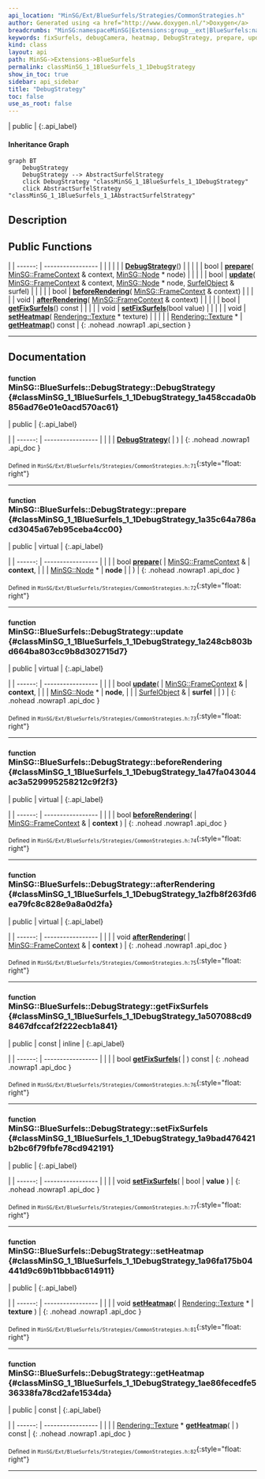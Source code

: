 ```yaml
---
api_location: "MinSG/Ext/BlueSurfels/Strategies/CommonStrategies.h"
author: Generated using <a href="http://www.doxygen.nl/">Doxygen</a>
breadcrumbs: "MinSG:namespaceMinSG|Extensions:group__ext|BlueSurfels:namespaceMinSG_1_1BlueSurfels"
keywords: fixSurfels, debugCamera, heatmap, DebugStrategy, prepare, update, beforeRendering, afterRendering, getFixSurfels, setFixSurfels, setHeatmap, getHeatmap
kind: class
layout: api
path: MinSG->Extensions->BlueSurfels
permalink: classMinSG_1_1BlueSurfels_1_1DebugStrategy
show_in_toc: true
sidebar: api_sidebar
title: "DebugStrategy"
toc: false
use_as_root: false
---
```


| public |
{:.api_label}

#### Inheritance Graph

```mermaid
graph BT
	DebugStrategy
	DebugStrategy --> AbstractSurfelStrategy
	click DebugStrategy "classMinSG_1_1BlueSurfels_1_1DebugStrategy"
	click AbstractSurfelStrategy "classMinSG_1_1BlueSurfels_1_1AbstractSurfelStrategy"
```

## Description





## Public Functions

|
| ------: | ----------------- |
|  | |
|  | **[DebugStrategy](#classMinSG_1_1BlueSurfels_1_1DebugStrategy_1a458ccada0b856ad76e01e0acd570ac61)**() |
|  | |
| bool | **[prepare](#classMinSG_1_1BlueSurfels_1_1DebugStrategy_1a35c64a786acd3045a67eb95ceba4cc00)**( [MinSG::FrameContext](classMinSG_1_1FrameContext) & context,  [MinSG::Node](classMinSG_1_1Node) * node) |
|  | |
| bool | **[update](#classMinSG_1_1BlueSurfels_1_1DebugStrategy_1a248cb803bd664ba803cc9b8d302715d7)**( [MinSG::FrameContext](classMinSG_1_1FrameContext) & context,  [MinSG::Node](classMinSG_1_1Node) * node,  [SurfelObject](structMinSG_1_1BlueSurfels_1_1SurfelObject) & surfel) |
|  | |
| bool | **[beforeRendering](#classMinSG_1_1BlueSurfels_1_1DebugStrategy_1a47fa043044ac3a529995258212c9f2f3)**( [MinSG::FrameContext](classMinSG_1_1FrameContext) & context) |
|  | |
| void | **[afterRendering](#classMinSG_1_1BlueSurfels_1_1DebugStrategy_1a2fb8f263fd6ea79fc8c828e9a8a0d2fa)**( [MinSG::FrameContext](classMinSG_1_1FrameContext) & context) |
|  | |
| bool | **[getFixSurfels](#classMinSG_1_1BlueSurfels_1_1DebugStrategy_1a507088cd98467dfccaf2f222ecb1a841)**() const |
|  | |
| void | **[setFixSurfels](#classMinSG_1_1BlueSurfels_1_1DebugStrategy_1a9bad476421b2bc6f79fbfe78cd942191)**(bool value) |
|  | |
| void | **[setHeatmap](#classMinSG_1_1BlueSurfels_1_1DebugStrategy_1a96fa175b04441d9c69b11bbbac614911)**( [Rendering::Texture](classRendering_1_1Texture) * texture) |
|  | |
| [Rendering::Texture](classRendering_1_1Texture) * | **[getHeatmap](#classMinSG_1_1BlueSurfels_1_1DebugStrategy_1ae86fecedfe536338fa78cd2afe1534da)**() const |
{: .nohead .nowrap1 .api_section }


-------------------------------------------------------------------

## Documentation

### <small>function</small><br/> MinSG::BlueSurfels::DebugStrategy::DebugStrategy {#classMinSG_1_1BlueSurfels_1_1DebugStrategy_1a458ccada0b856ad76e01e0acd570ac61}

| public |
{:.api_label}

|
| ------: | ----------------- |
|  |
|  **[DebugStrategy](#classMinSG_1_1BlueSurfels_1_1DebugStrategy_1a458ccada0b856ad76e01e0acd570ac61)**( |  ) |
{: .nohead .nowrap1 .api_doc }





<sub>Defined in `MinSG/Ext/BlueSurfels/Strategies/CommonStrategies.h:71`</sub>{:style="float: right"}

-------------------------------------------------------------------

### <small>function</small><br/> MinSG::BlueSurfels::DebugStrategy::prepare {#classMinSG_1_1BlueSurfels_1_1DebugStrategy_1a35c64a786acd3045a67eb95ceba4cc00}

| public | virtual |
{:.api_label}

|
| ------: | ----------------- |
|  |
| bool **[prepare](#classMinSG_1_1BlueSurfels_1_1DebugStrategy_1a35c64a786acd3045a67eb95ceba4cc00)**( |  [MinSG::FrameContext](classMinSG_1_1FrameContext) & | **context**, |
| |  [MinSG::Node](classMinSG_1_1Node) * | **node** |
|   ) |
{: .nohead .nowrap1 .api_doc }





<sub>Defined in `MinSG/Ext/BlueSurfels/Strategies/CommonStrategies.h:72`</sub>{:style="float: right"}

-------------------------------------------------------------------

### <small>function</small><br/> MinSG::BlueSurfels::DebugStrategy::update {#classMinSG_1_1BlueSurfels_1_1DebugStrategy_1a248cb803bd664ba803cc9b8d302715d7}

| public | virtual |
{:.api_label}

|
| ------: | ----------------- |
|  |
| bool **[update](#classMinSG_1_1BlueSurfels_1_1DebugStrategy_1a248cb803bd664ba803cc9b8d302715d7)**( |  [MinSG::FrameContext](classMinSG_1_1FrameContext) & | **context**, |
| |  [MinSG::Node](classMinSG_1_1Node) * | **node**, |
| |  [SurfelObject](structMinSG_1_1BlueSurfels_1_1SurfelObject) & | **surfel** |
|   ) |
{: .nohead .nowrap1 .api_doc }





<sub>Defined in `MinSG/Ext/BlueSurfels/Strategies/CommonStrategies.h:73`</sub>{:style="float: right"}

-------------------------------------------------------------------

### <small>function</small><br/> MinSG::BlueSurfels::DebugStrategy::beforeRendering {#classMinSG_1_1BlueSurfels_1_1DebugStrategy_1a47fa043044ac3a529995258212c9f2f3}

| public | virtual |
{:.api_label}

|
| ------: | ----------------- |
|  |
| bool **[beforeRendering](#classMinSG_1_1BlueSurfels_1_1DebugStrategy_1a47fa043044ac3a529995258212c9f2f3)**( |  [MinSG::FrameContext](classMinSG_1_1FrameContext) & | **context** ) |
{: .nohead .nowrap1 .api_doc }





<sub>Defined in `MinSG/Ext/BlueSurfels/Strategies/CommonStrategies.h:74`</sub>{:style="float: right"}

-------------------------------------------------------------------

### <small>function</small><br/> MinSG::BlueSurfels::DebugStrategy::afterRendering {#classMinSG_1_1BlueSurfels_1_1DebugStrategy_1a2fb8f263fd6ea79fc8c828e9a8a0d2fa}

| public | virtual |
{:.api_label}

|
| ------: | ----------------- |
|  |
| void **[afterRendering](#classMinSG_1_1BlueSurfels_1_1DebugStrategy_1a2fb8f263fd6ea79fc8c828e9a8a0d2fa)**( |  [MinSG::FrameContext](classMinSG_1_1FrameContext) & | **context** ) |
{: .nohead .nowrap1 .api_doc }





<sub>Defined in `MinSG/Ext/BlueSurfels/Strategies/CommonStrategies.h:75`</sub>{:style="float: right"}

-------------------------------------------------------------------

### <small>function</small><br/> MinSG::BlueSurfels::DebugStrategy::getFixSurfels {#classMinSG_1_1BlueSurfels_1_1DebugStrategy_1a507088cd98467dfccaf2f222ecb1a841}

| public | const | inline |
{:.api_label}

|
| ------: | ----------------- |
|  |
| bool **[getFixSurfels](#classMinSG_1_1BlueSurfels_1_1DebugStrategy_1a507088cd98467dfccaf2f222ecb1a841)**( |  ) const |
{: .nohead .nowrap1 .api_doc }





<sub>Defined in `MinSG/Ext/BlueSurfels/Strategies/CommonStrategies.h:76`</sub>{:style="float: right"}

-------------------------------------------------------------------

### <small>function</small><br/> MinSG::BlueSurfels::DebugStrategy::setFixSurfels {#classMinSG_1_1BlueSurfels_1_1DebugStrategy_1a9bad476421b2bc6f79fbfe78cd942191}

| public |
{:.api_label}

|
| ------: | ----------------- |
|  |
| void **[setFixSurfels](#classMinSG_1_1BlueSurfels_1_1DebugStrategy_1a9bad476421b2bc6f79fbfe78cd942191)**( | bool | **value** ) |
{: .nohead .nowrap1 .api_doc }





<sub>Defined in `MinSG/Ext/BlueSurfels/Strategies/CommonStrategies.h:77`</sub>{:style="float: right"}

-------------------------------------------------------------------

### <small>function</small><br/> MinSG::BlueSurfels::DebugStrategy::setHeatmap {#classMinSG_1_1BlueSurfels_1_1DebugStrategy_1a96fa175b04441d9c69b11bbbac614911}

| public |
{:.api_label}

|
| ------: | ----------------- |
|  |
| void **[setHeatmap](#classMinSG_1_1BlueSurfels_1_1DebugStrategy_1a96fa175b04441d9c69b11bbbac614911)**( |  [Rendering::Texture](classRendering_1_1Texture) * | **texture** ) |
{: .nohead .nowrap1 .api_doc }





<sub>Defined in `MinSG/Ext/BlueSurfels/Strategies/CommonStrategies.h:81`</sub>{:style="float: right"}

-------------------------------------------------------------------

### <small>function</small><br/> MinSG::BlueSurfels::DebugStrategy::getHeatmap {#classMinSG_1_1BlueSurfels_1_1DebugStrategy_1ae86fecedfe536338fa78cd2afe1534da}

| public | const |
{:.api_label}

|
| ------: | ----------------- |
|  |
| [Rendering::Texture](classRendering_1_1Texture) * **[getHeatmap](#classMinSG_1_1BlueSurfels_1_1DebugStrategy_1ae86fecedfe536338fa78cd2afe1534da)**( |  ) const |
{: .nohead .nowrap1 .api_doc }





<sub>Defined in `MinSG/Ext/BlueSurfels/Strategies/CommonStrategies.h:82`</sub>{:style="float: right"}

-------------------------------------------------------------------

